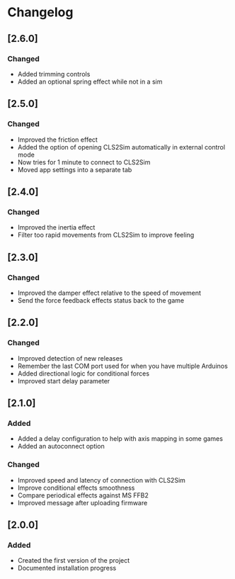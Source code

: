 # Changelog

## [2.6.0]

### Changed
- Added trimming controls
- Added an optional spring effect while not in a sim

## [2.5.0]

### Changed
- Improved the friction effect
- Added the option of opening CLS2Sim automatically in external control mode
- Now tries for 1 minute to connect to CLS2Sim
- Moved app settings into a separate tab

## [2.4.0]

### Changed
- Improved the inertia effect
- Filter too rapid movements from CLS2Sim to improve feeling

## [2.3.0]

### Changed
- Improved the damper effect relative to the speed of movement
- Send the force feedback effects status back to the game

## [2.2.0]

### Changed
- Improved detection of new releases
- Remember the last COM port used for when you have multiple Arduinos
- Added directional logic for conditional forces
- Improved start delay parameter

## [2.1.0]

### Added
- Added a delay configuration to help with axis mapping in some games
- Added an autoconnect option

### Changed
- Improved speed and latency of connection with CLS2Sim
- Improve conditional effects smoothness
- Compare periodical effects against MS FFB2
- Improved message after uploading firmware

## [2.0.0]

### Added
- Created the first version of the project
- Documented installation progress
